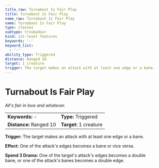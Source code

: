 ```yaml
---
title_raw: Turnabout Is Fair Play
title: Turnabout Is Fair Play
name_raw: Turnabout Is Fair Play
name: Turnabout Is Fair Play
type: classes
subtype: troubadour
kind: 1st-level features
keywords: '-'
keyword_list:
  - '-'
ability_type: Triggered
distance: Ranged 10
target: 1 creature
trigger: The target makes an attack with at least one edge or a bane.
---
```


# Turnabout Is Fair Play

*All's fair in love and whatever.*

|                         |                        |
| :---------------------- | :--------------------- |
| **Keywords:** -         | **Type:** Triggered    |
| **Distance:** Ranged 10 | **Target:** 1 creature |

**Trigger:** The target makes an attack with at least one edge or a bane.

**Effect:** One of the attack's edges becomes a bane or vice versa.

**Spend 3 Drama:** One of the target's attack's edges becomes a double bane, or one of the attack's banes becomes a double edge.

